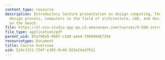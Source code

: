 ```yaml
---
content_type: resource
description: Introductory lecture presentation on design computing, the architectural
  design process, computers in the field of architecture, CAD, and designing a cabin
  on the beach.
file: https://ol-ocw-studio-app-qa.s3.amazonaws.com/courses/4-500-introduction-to-design-computing-fall-2008/524c1321734fe3059c48583e24ad7011_lec1a.pdf
file_type: application/pdf
parent_uid: 83a790a5-980f-c1b0-a4e4-7b099846f294
resourcetype: Document
title: Course Overview
uid: 524c1321-734f-e305-9c48-583e24ad7011
---
```

